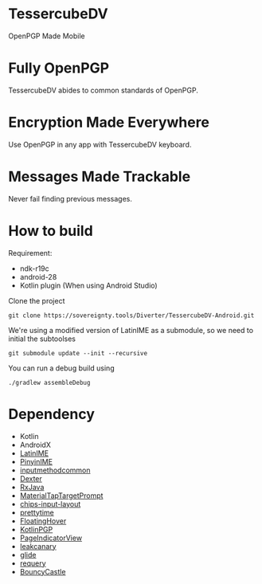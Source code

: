 # TessercubeDV
OpenPGP Made Mobile

# Fully OpenPGP
TessercubeDV abides to common standards of OpenPGP.

# Encryption Made Everywhere
Use OpenPGP in any app with TessercubeDV keyboard.

# Messages Made Trackable
Never fail finding previous messages.

# How to build
Requirement:
 - ndk-r19c
 - android-28
 - Kotlin plugin (When using Android Studio)

Clone the project
```
git clone https://sovereignty.tools/Diverter/TessercubeDV-Android.git
```
We're using a modified version of LatinIME as a submodule, so we need to initial the subtoolses
```
git submodule update --init --recursive
```  
You can run a debug build using
```
./gradlew assembleDebug
```

# Dependency
- Kotlin
- AndroidX
- [LatinIME](https://android.googlesource.com/platform/packages/inputmethods/LatinIME/)
- [PinyinIME](https://android.googlesource.com/platform/packages/inputmethods/PinyinIME/)
- [inputmethodcommon](https://android.googlesource.com/platform/frameworks/opt/inputmethodcommon/)
- [Dexter](https://github.com/Karumi/Dexter)
- [RxJava](https://github.com/ReactiveX/RxJava)
- [MaterialTapTargetPrompt](https://github.com/sjwall/MaterialTapTargetPrompt)
- [chips-input-layout](https://github.com/tylersuehr7/chips-input-layout)
- [prettytime](https://github.com/ocpsoft/prettytime)
- [FloatingHover](https://github.com/Tlaster/FloatingHover)
- [KotlinPGP](https://github.com/Tlaster/KotlinPGP)
- [PageIndicatorView](https://github.com/romandanylyk/PageIndicatorView)
- [leakcanary](https://github.com/square/leakcanary)
- [glide](https://github.com/bumptech/glide)
- [requery](https://github.com/requery/requery)
- [BouncyCastle](https://github.com/bcgit/bc-java)
